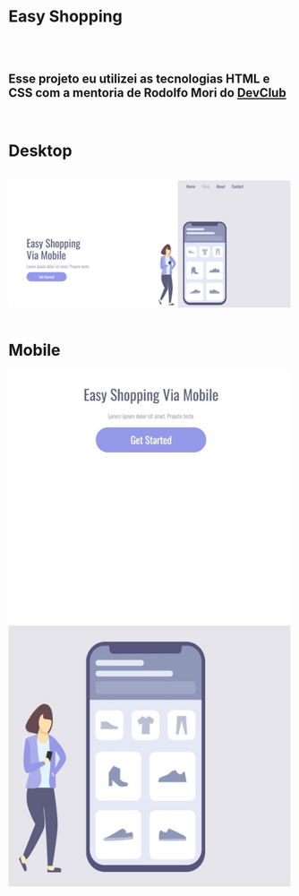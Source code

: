 <h1>Easy Shopping</h1>
<br>
<br>
<h2>Esse projeto eu utilizei as tecnologias HTML e CSS com a mentoria de Rodolfo Mori do <a href="https://rodolfomori.com.br/devclub">DevClub</a></h2>
<br>
<h1>Desktop</h1>
<br>
<img src="https://github.com/willianoliveira80/easy-shopping-responsivo/blob/master/assets/desktop.jpg?raw=true" />
<br>
<br>
<h1>Mobile</h1>
<img src="https://github.com/willianoliveira80/easy-shopping-responsivo/blob/master/assets/mobile.jpg?raw=true" />


